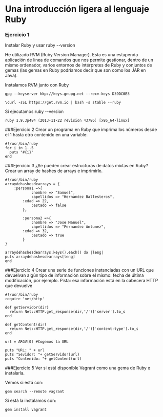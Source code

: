 # Una introducción ligera al lenguaje Ruby

### Ejercicio 1
Instalar Ruby y usar ruby --version

He utilizado RVM (Ruby Version Manager). Esta es una estupenda aplicación de línea de comandos que nos permite gestionar, dentro de un mismo ordenador, varios entornos de intérpretes de Ruby y conjuntos de gemas (las gemas en Ruby podríamos decir que son como los JAR en Java).

Instalamos RVM junto con Ruby

	gpg --keyserver hkp://keys.gnupg.net --recv-keys D39DC0E3
    
    \curl -sSL https://get.rvm.io | bash -s stable --ruby

Si ejecutamos ruby --version

	ruby 1.9.3p484 (2013-11-22 revision 43786) [x86_64-linux]

###Ejercicio 2
Crear un programa en Ruby que imprima los números desde el 1 hasta otro contenido en una variable.

```
#!/usr/bin/ruby
for i in 1..5
  puts "#{i}"
end
```

###Ejercicio 3
¿Se pueden crear estructuras de datos mixtas en Ruby? Crear un array de hashes de arrays e imprimirlo.

```
#!/usr/bin/ruby
arraydehashesdearrays = {
	:persona1 =>{
    		:nombre => "Samuel",
    		:apellidos => "Hernandez Ballesteros",
		:edad => 22,
    		:estado => false
    	},

    	:persona2 =>{
      		:nombre => "Jose Manuel",
    		:apellidos => "Fernandez Antunez",
		:edad => 32,
    		:estado => true
    	}
}

arraydehashesdearrays.keys().each() do |leng|
puts arraydehashesdearrays[leng]
end
```

###Ejercicio 4
Crear una serie de funciones instanciadas con un URL que devuelvan algún tipo de información sobre el mismo: fecha de última modificación, por ejemplo. Pista: esa información está en la cabecera HTTP que devuelve

```
#!/usr/bin/ruby
require 'net/http'

def getServidor(dir)
  return Net::HTTP.get_response(dir,'/')['server'].to_s
end

def getContent(dir)
  return Net::HTTP.get_response(dir,'/')['content-type'].to_s
end

url = ARGV[0] #Cogemos la URL

puts "URL: " + url
puts "Sevidor: "+ getServidor(url)
puts "Contenido: "+ getContent(url)
```

###Ejercicio 5
Ver si está disponible Vagrant como una gema de Ruby e instalarla.

Vemos si está con:

	gem search --remote vagrant

Si está la instalamos con:

	gem install vagrant

